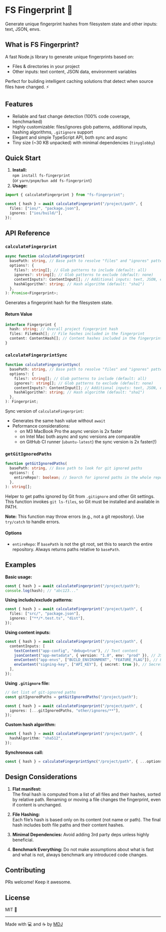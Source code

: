 # FS Fingerprint 🫆

Generate unique fingerprint hashes from filesystem state and other inputs: text, JSON, envs.

## What is FS Fingerprint?

A fast Node.js library to generate unique fingerprints based on:

- Files & directories in your project
- Other inputs: text content, JSON data, environment variables

Perfect for building intelligent caching solutions that detect when source files have changed. ⚡

## Features

- Reliable and fast change detection (100% code coverage, benchmarked)
- Highly customizable: files/ignores glob patterns, additional inputs, hashing algorithms, `.gitignore` support
- Elegant and simple TypeScript API, both sync and async
- Tiny size (~30 KB unpacked) with minimal dependencies (`tinyglobby`)

## Quick Start

1. **Install:**  
   `npm install fs-fingerprint`  
   (or `yarn/pnpm/bun add fs-fingerprint`)
2. **Usage:**

```ts
import { calculateFingerprint } from "fs-fingerprint";

const { hash } = await calculateFingerprint("/project/path", {
  files: ["ios/", "package.json"],
  ignores: ["ios/build/"],
});
```

## API Reference

### `calculateFingerprint`

```ts
async function calculateFingerprint(
  basePath: string, // Base path to resolve "files" and "ignores" patterns
  options?: {
    files?: string[]; // Glob patterns to include (default: all)
    ignores?: string[]; // Glob patterns to exclude (default: none)
    contentInputs?: ContentInput[]; // Additional inputs: text, JSON, envs, etc.
    hashAlgorithm?: string; // Hash algorithm (default: "sha1")
  },
): Promise<Fingerprint>;
```

Generates a fingerprint hash for the filesystem state.

#### Return Value

```typescript
interface Fingerprint {
  hash: string; // Overall project fingerprint hash
  files: FileHash[]; // File hashes included in the fingerprint
  content: ContentHash[]; // Content hashes included in the fingerprint
}
```

### `calculateFingerprintSync`

```ts
function calculateFingerprintSync(
  basePath: string, // Base path to resolve "files" and "ignores" patterns
  options?: {
    files?: string[]; // Glob patterns to include (default: all)
    ignores?: string[]; // Glob patterns to exclude (default: none)
    contentInputs?: ContentInput[]; // Additional inputs: text, JSON, envs, etc.
    hashAlgorithm?: string; // Hash algorithm (default: "sha1")
  },
): Fingerprint;
```

Sync version of `calculateFingerprint`:

- Generates the same hash value without `await`
- Peformance considerations:
  - on M3 MacBook Pro the async version is 2x faster
  - on Intel Mac both async and sync versions are comparable
  - on GitHub CI runner (`ubuntu-latest`) the sync version is 2x faster(!)

### `getGitIgnoredPaths`

```ts
function getGitIgnoredPaths(
  basePath: string, // Base path to look for git ignored paths
  options?: {
    entireRepo?: boolean; // Search for ignored paths in the whole repo (default: false)
  },
): string[];
```

Helper to get paths ignored by Git from `.gitignore` and other Git settings.  
This function invokes `git ls-files`, so Git must be installed and available in PATH.

**Note:** This function may throw errors (e.g., not a git repository). Use `try/catch` to handle errors.

#### Options

- `entireRepo`: If `basePath` is not the git root, set this to search the entire repository. Always returns paths relative to `basePath`.

## Examples

**Basic usage:**

```typescript
const { hash } = await calculateFingerprint("/project/path");
console.log(hash); // "abc123..."
```

**Using include/exclude patterns:**

```typescript
const { hash } = await calculateFingerprint("/project/path", {
  files: ["src/", "package.json"],
  ignores: ["**/*.test.ts", "dist"],
});
```

**Using content inputs:**

```typescript
const { hash } = await calculateFingerprint("/project/path", {
  contentInputs: [
    textContent("app-config", "debug=true"), // Text content
    jsonContent("app-metadata", { version: "1.0", env: "prod" }), // JSON data
    envContent("app-envs", ["BUILD_ENVIRONMENT", "FEATURE_FLAG"]), // Env variables
    envContent("signing-key", ["API_KEY"], { secret: true }), // Secret env input (value not included in details)
  ],
});
```

**Using `.gitignore` file:**

```typescript
// Get list of git-ignored paths
const gitIgnoredPaths = getGitIgnoredPaths("/project/path");

const { hash } = await calculateFingerprint("/project/path", {
  ignores: [...gitIgnoredPaths, "other/ignores/**"],
});
```

**Custom hash algorithm:**

```typescript
const { hash } = await calculateFingerprint("/project/path", {
  hashAlgorithm: "sha512",
});
```

**Synchronous call:**

```typescript
const { hash } = calculateFingerprintSync("/project/path", { ...options });
```

## Design Considerations

1. **Flat manifest:**  
   The final hash is computed from a list of all files and their hashes, sorted by relative path. Renaming or moving a file changes the fingerprint, even if content is unchanged.

2. **File Hashing:**  
   Each file’s hash is based only on its content (not name or path). The final hash includes both file paths and their content hashes.

3. **Minimal Dependencies:**
   Avoid adding 3rd party deps unless highly beneficial.

4. **Benchmark Everything:**
   Do not make assumptions about what is fast and what is not, always benchmark any introduced code changes.

## Contributing

PRs welcome! Keep it awesome.

## License

MIT 💝

---

Made with 💻 and ☕️ by [MDJ](https://x.com/mdj_dev/)
